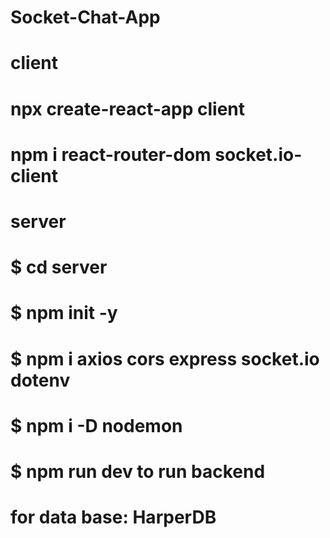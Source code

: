 # Socket-Chat-App

# client
# npx create-react-app client
# npm i react-router-dom socket.io-client

# server
# $ cd server
# $ npm init -y
# $ npm i axios cors express socket.io dotenv
# $ npm i -D nodemon
# $ npm run dev to run backend

# for data base: HarperDB
